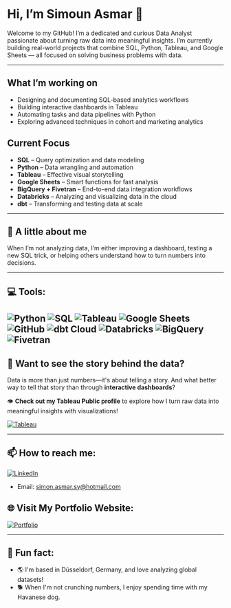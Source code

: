 # Hi, I’m Simoun Asmar 👋

Welcome to my GitHub! I’m a dedicated and curious Data Analyst passionate about turning raw data into meaningful insights. I’m currently building real-world projects that combine SQL, Python, Tableau, and Google Sheets — all focused on solving business problems with data.

---

##  What I’m working on
- Designing and documenting SQL-based analytics workflows  
- Building interactive dashboards in Tableau  
- Automating tasks and data pipelines with Python  
- Exploring advanced techniques in cohort and marketing analytics

##  Current Focus
- **SQL** – Query optimization and data modeling  
- **Python** – Data wrangling and automation  
- **Tableau** – Effective visual storytelling  
- **Google Sheets** – Smart functions for fast analysis  
- **BigQuery + Fivetran** – End-to-end data integration workflows  
- **Databricks** – Analyzing and visualizing data in the cloud  
- **dbt** – Transforming and testing data at scale

---

## 👀 A little about me
When I’m not analyzing data, I’m either improving a dashboard, testing a new SQL trick, or helping others understand how to turn numbers into decisions.

---

## 💻 Tools:
![Python](https://img.shields.io/badge/Python-3776AB?style=for-the-badge&logo=python&logoColor=white)
![SQL](https://img.shields.io/badge/SQL-336791?style=for-the-badge&logo=postgresql&logoColor=white)
![Tableau](https://img.shields.io/badge/Tableau-E97627?style=for-the-badge&logo=tableau&logoColor=white)
![Google Sheets](https://img.shields.io/badge/Google%20Sheets-34A853?style=for-the-badge&logo=googlesheets&logoColor=white)
![GitHub](https://img.shields.io/badge/GitHub-181717?style=for-the-badge&logo=github&logoColor=white)
![dbt Cloud](https://img.shields.io/badge/dbt%20Cloud-FF694B?style=for-the-badge&logo=dbt&logoColor=white)
![Databricks](https://img.shields.io/badge/Databricks-FF3621?style=for-the-badge&logo=databricks&logoColor=white)
![BigQuery](https://img.shields.io/badge/BigQuery-4285F4?style=for-the-badge&logo=googlebigquery&logoColor=white)
![Fivetran](https://img.shields.io/badge/Fivetran-0A84FF?style=for-the-badge&logo=fivetran&logoColor=white)
---

## 🌟 Want to see the story behind the data?
Data is more than just numbers—it's about telling a story. And what better way to tell that story than through **interactive dashboards**?  

👁️ **Check out my Tableau Public profile** to explore how I turn raw data into meaningful insights with visualizations! 

[![Tableau](https://img.shields.io/badge/Tableau-005FAD?style=for-the-badge&logo=tableau&logoColor=white)](https://public.tableau.com/app/profile/simoun.asmar)

---

## 📫 How to reach me:
[![LinkedIn](https://img.shields.io/badge/LinkedIn-0077B5?style=for-the-badge&logo=linkedin&logoColor=white)](https://www.linkedin.com/in/simounasmar)  
- Email: simon.asmar.sy@hotmail.com  

## 🌐 Visit My Portfolio Website:
[![Portfolio](https://img.shields.io/badge/Portfolio-333?style=for-the-badge&logo=githubpages&logoColor=white)](https://simoun-asmar.github.io)

---

## 🌟 Fun fact:
- 🌎 I'm based in Düsseldorf, Germany, and love analyzing global datasets!
- 🐕 When I'm not crunching numbers, I enjoy spending time with my Havanese dog.
